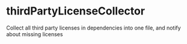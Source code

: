 # thirdPartyLicenseCollector
Collect all third party licenses in dependencies into one file, and notify about missing licenses
